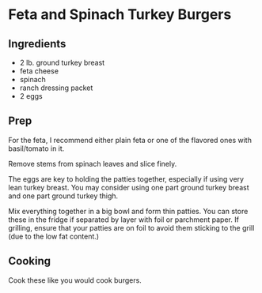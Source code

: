 # Feta and Spinach Turkey Burgers

## Ingredients

 * 2 lb. ground turkey breast
 * feta cheese
 * spinach
 * ranch dressing packet
 * 2 eggs

## Prep

For the feta, I recommend either plain feta or one of the flavored ones with basil/tomato in it.

Remove stems from spinach leaves and slice finely.

The eggs are key to holding the patties together, especially if using very lean turkey breast. You may consider using one part ground turkey breast and one part ground turkey thigh.

Mix everything together in a big bowl and form thin patties. You can store these in the fridge if separated by layer with foil or parchment paper. If grilling, ensure that your patties are on foil to avoid them sticking to the grill (due to the low fat content.)

## Cooking

Cook these like you would cook burgers.
